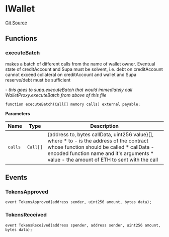 # IWallet
[Git Source](https://github.com/supafinance/supa-foundry/blob/00eb35447ebc05e824f31afa1581898206764621/src/interfaces/IWallet.sol)


## Functions
### executeBatch

makes a batch of different calls from the name of wallet owner. Eventual state of
creditAccount and Supa must be solvent, i.e. debt on creditAccount cannot exceed collateral on
creditAccount and wallet and Supa reserve/debt must be sufficient

*- this goes to supa.executeBatch that would immediately call WalletProxy.executeBatch
from above of this file*


```solidity
function executeBatch(Call[] memory calls) external payable;
```
**Parameters**

|Name|Type|Description|
|----|----|-----------|
|`calls`|`Call[]`|{address to, bytes callData, uint256 value}[], where * to - is the address of the contract whose function should be called * callData - encoded function name and it's arguments * value - the amount of ETH to sent with the call|


## Events
### TokensApproved

```solidity
event TokensApproved(address sender, uint256 amount, bytes data);
```

### TokensReceived

```solidity
event TokensReceived(address spender, address sender, uint256 amount, bytes data);
```

